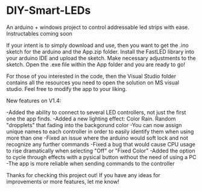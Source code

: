 # DIY-Smart-LEDs
An arduino + windows project to control addressable led strips with ease. Instructables coming soon

If your intent is to simply download and use, then you want to get the .ino sketch for the arduino and the App.zip folder. 
Install the FastLED library into your arduino IDE and upload the sketch. Make necessary adjustments to the sketch.
Open the .exe file within the App folder and you are ready to go!

For those of you interested in the code, then the Visual Studio folder contains all the resources you need to open the solution on MS visual studio. Feel free to modify the app to your liking.

New features on V1.4:

-Added the ability to connect to several LED controllers, not just the first one the app finds. 
-Added a new lighting effect: Color Rain. Random "dropplets" that fading into the backgorund color
-You can now assign unique names to each controller in order to easily identify them when using more than one
-Fixed an issue where the arduino would soft lock and not recognize any further commands
-Fixed a bug that would cause CPU usage to rise dramatically when selecting "Off" or "Fixed Color"
-Added the option to cycle through effects with a pysical button without the need of using a PC
-The app is more reliable when sending commands to the controller

Thanks for checking this project out! If you have any ideas for improvements or more features, let me know!
